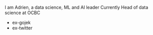 
I am Adrien, a data science, ML and AI leader
Currently Head of data science at OCBC
- ex-gojek
- ex-twitter


<!---
# things I like:

NLP 
business DS
learning stuff
--->
